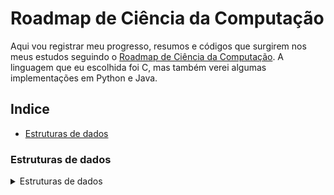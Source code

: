 # Roadmap de Ciência da Computação

Aqui vou registrar meu progresso, resumos e códigos que surgirem nos meus estudos seguindo o [Roadmap de Ciência da Computação](https://roadmap.sh/computer-science). A linguagem que eu escolhida foi C, mas também verei algumas implementações em Python e Java.

## Indice

- [Estruturas de dados](#estruturas-de-dados)

### Estruturas de dados

<details>
<summary>Estruturas de dados</summary>

### Checklist

- [x] [Vetores](./Data%20Structures/implementacoes/)
- [ ] Listas encadeadas
  - [ ] Listas simplesmente encadeadas
  - [ ] Listas duplamente encadeadas
- [ ] Pilha
- [ ] Fila
- [ ] Hash table
- [ ] Árvores - [ ] Árvore binária - [ ] Árvore binária de busca - [ ] Árvore binária completa - [ ] Árvore balanceada - [ ] Árvore não balanceada
</details>
